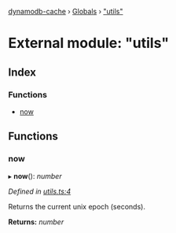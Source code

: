[dynamodb-cache](../README.md) › [Globals](../globals.md) › ["utils"](_utils_.md)

# External module: "utils"

## Index

### Functions

* [now](_utils_.md#now)

## Functions

###  now

▸ **now**(): *number*

*Defined in [utils.ts:4](https://github.com/einnjo/dynamodb-cache/blob/690cf59/src/utils.ts#L4)*

Returns the current unix epoch (seconds).

**Returns:** *number*
